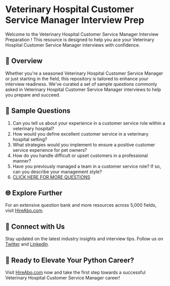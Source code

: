 # Veterinary Hospital Customer Service Manager Interview Prep

Welcome to the Veterinary Hospital Customer Service Manager Interview Preparation ! This resource is designed to help you ace your Veterinary Hospital Customer Service Manager interviews with confidence.

## 🚀 Overview

Whether you're a seasoned Veterinary Hospital Customer Service Manager or just starting in the field, this repository is tailored to enhance your interview readiness. We've curated a set of sample questions commonly asked in Veterinary Hospital Customer Service Manager interviews to help you prepare and succeed.

## 📝 Sample Questions

1. Can you tell us about your experience in a customer service role within a veterinary hospital?
2. How would you define excellent customer service in a veterinary hospital setting?
3. What strategies would you implement to ensure a positive customer service experience for pet owners?
4. How do you handle difficult or upset customers in a professional manner?
5. Have you previously managed a team in a customer service role? If so, can you describe your management style?
6. [CLICK HERE FOR MORE QUESTIONS](https://hireabo.com/job/24_3_39/Veterinary%20Hospital%20Customer%20Service%20Manager)

## 🌐 Explore Further

For an extensive question bank and more resources across 5,000 fields, visit [HireAbo.com](https://www.hireabo.com).

## 📱 Connect with Us

Stay updated on the latest industry insights and interview tips. Follow us on [Twitter](https://twitter.com/hireabo) and [LinkedIn](https://www.linkedin.com/in/hire-abo-3609972a8/).

## 🚀 Ready to Elevate Your Python Career?

Visit [HireAbo.com](https://www.hireabo.com) now and take the first step towards a successful Veterinary Hospital Customer Service Manager career!